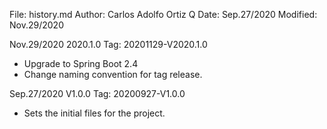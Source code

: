 File:     history.md
Author:   Carlos Adolfo Ortiz Q
Date:     Sep.27/2020
Modified: Nov.29/2020

Nov.29/2020 2020.1.0  Tag: 20201129-V2020.1.0
- Upgrade to Spring Boot 2.4
- Change naming convention for tag release.

Sep.27/2020 V1.0.0  Tag: 20200927-V1.0.0
- Sets the initial files for the project.
